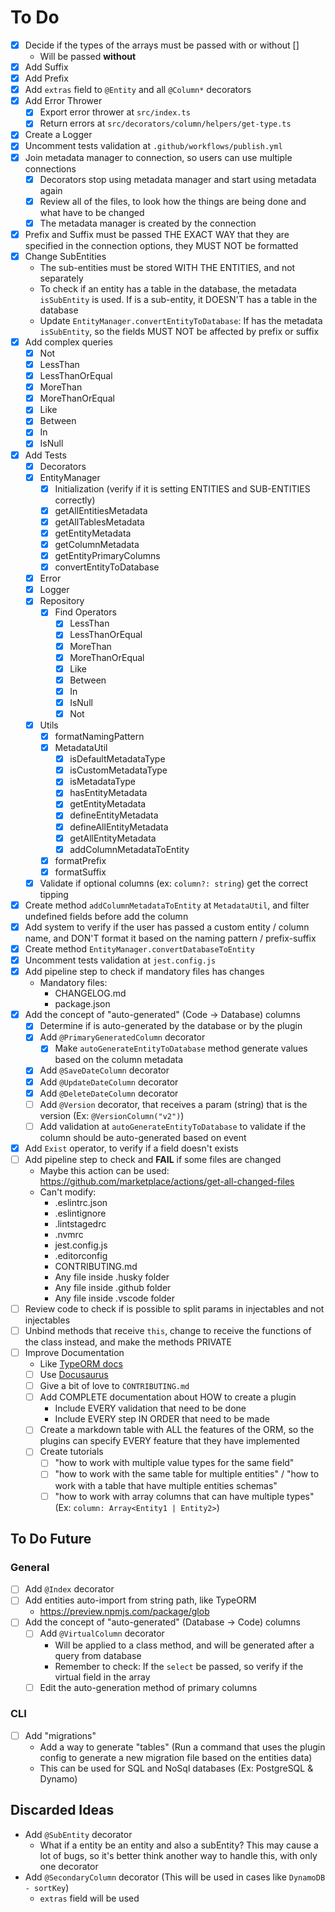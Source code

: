 # To Do

- [x] Decide if the types of the arrays must be passed with or without []
  - Will be passed **without**
- [x] Add Suffix
- [x] Add Prefix
- [x] Add `extras` field to `@Entity` and all `@Column*` decorators
- [x] Add Error Thrower
  - [x] Export error thrower at `src/index.ts`
  - [x] Return errors at `src/decorators/column/helpers/get-type.ts`
- [x] Create a Logger
- [x] Uncomment tests validation at `.github/workflows/publish.yml`
- [x] Join metadata manager to connection, so users can use multiple connections
  - [x] Decorators stop using metadata manager and start using metadata again
  - [x] Review all of the files, to look how the things are being done and what have to be changed
  - [x] The metadata manager is created by the connection
- [x] Prefix and Suffix must be passed THE EXACT WAY that they are specified in the connection options, they MUST NOT be formatted
- [x] Change SubEntities
  - The sub-entities must be stored WITH THE ENTITIES, and not separately
  - To check if an entity has a table in the database, the metadata `isSubEntity` is used. If is a sub-entity, it DOESN'T has a table in the database
  - Update `EntityManager.convertEntityToDatabase`: If has the metadata `isSubEntity`, so the fields MUST NOT be affected by prefix or suffix
- [x] Add complex queries
  - [x] Not
  - [x] LessThan
  - [x] LessThanOrEqual
  - [x] MoreThan
  - [x] MoreThanOrEqual
  - [x] Like
  - [x] Between
  - [x] In
  - [x] IsNull
- [x] Add Tests
  - [x] Decorators
  - [x] EntityManager
    - [x] Initialization (verify if it is setting ENTITIES and SUB-ENTITIES correctly)
    - [x] getAllEntitiesMetadata
    - [x] getAllTablesMetadata
    - [x] getEntityMetadata
    - [x] getColumnMetadata
    - [x] getEntityPrimaryColumns
    - [x] convertEntityToDatabase
  - [x] Error
  - [x] Logger
  - [x] Repository
    - [x] Find Operators
      - [x] LessThan
      - [x] LessThanOrEqual
      - [x] MoreThan
      - [x] MoreThanOrEqual
      - [x] Like
      - [x] Between
      - [x] In
      - [x] IsNull
      - [x] Not
  - [x] Utils
    - [x] formatNamingPattern
    - [x] MetadataUtil
      - [x] isDefaultMetadataType
      - [x] isCustomMetadataType
      - [x] isMetadataType
      - [x] hasEntityMetadata
      - [x] getEntityMetadata
      - [x] defineEntityMetadata
      - [x] defineAllEntityMetadata
      - [x] getAllEntityMetadata
      - [x] addColumnMetadataToEntity
    - [x] formatPrefix
    - [x] formatSuffix
  - [x] Validate if optional columns (ex: `column?: string`) get the correct tipping
- [x] Create method `addColumnMetadataToEntity` at `MetadataUtil`, and filter undefined fields before add the column
- [x] Add system to verify if the user has passed a custom entity / column name, and DON'T format it based on the naming pattern / prefix-suffix
- [x] Create method `EntityManager.convertDatabaseToEntity`
- [x] Uncomment tests validation at `jest.config.js`
- [x] Add pipeline step to check if mandatory files has changes
  - Mandatory files:
    - CHANGELOG.md
    - package.json
- [x] Add the concept of "auto-generated" (Code -> Database) columns
  - [x] Determine if is auto-generated by the database or by the plugin
  - [x] Add `@PrimaryGeneratedColumn` decorator
    - [x] Make `autoGenerateEntityToDatabase` method generate values based on the column metadata
  - [x] Add `@SaveDateColumn` decorator
  - [x] Add `@UpdateDateColumn` decorator
  - [x] Add `@DeleteDateColumn` decorator
  - [ ] Add `@Version` decorator, that receives a param (string) that is the version (Ex: `@VersionColumn("v2")`)
  - [ ] Add validation at `autoGenerateEntityToDatabase` to validate if the column should be auto-generated based on event
- [x] Add `Exist` operator, to verify if a field doesn't exists
- [ ] Add pipeline step to check and **FAIL** if some files are changed
  - Maybe this action can be used: https://github.com/marketplace/actions/get-all-changed-files
  - Can't modify:
    - .eslintrc.json
    - .eslintignore
    - .lintstagedrc
    - .nvmrc
    - jest.config.js
    - .editorconfig
    - CONTRIBUTING.md
    - Any file inside .husky folder
    - Any file inside .github folder
    - Any file inside .vscode folder
- [ ] Review code to check if is possible to split params in injectables and not injectables
- [ ] Unbind methods that receive `this`, change to receive the functions of the class instead, and make the methods PRIVATE
- [ ] Improve Documentation
  - Like [TypeORM docs](https://github.com/typeorm/typeorm#step-by-step-guide)
  - [ ] Use [Docusaurus](https://docusaurus.io/docs)
  - [ ] Give a bit of love to `CONTRIBUTING.md`
  - [ ] Add COMPLETE documentation about HOW to create a plugin
    - Include EVERY validation that need to be done
    - Include EVERY step IN ORDER that need to be made
  - [ ] Create a markdown table with ALL the features of the ORM, so the plugins can specify EVERY feature that they have implemented
  - [ ] Create tutorials
    - [ ] "how to work with multiple value types for the same field"
    - [ ] "how to work with the same table for multiple entities" / "how to work with a table that have multiple entities schemas"
    - [ ] "how to work with array columns that can have multiple types" (Ex: `column: Array<Entity1 | Entity2>`)

## To Do Future

### General

- [ ] Add `@Index` decorator
- [ ] Add entities auto-import from string path, like TypeORM
  - https://preview.npmjs.com/package/glob
- [ ] Add the concept of "auto-generated" (Database -> Code) columns
  - [ ] Add `@VirtualColumn` decorator
    - Will be applied to a class method, and will be generated after a query from database
    - Remember to check: If the `select` be passed, so verify if the virtual field in the array
  - [ ] Edit the auto-generation method of primary columns

### CLI

- [ ] Add "migrations"
  - Add a way to generate "tables" (Run a command that uses the plugin config to generate a new migration file based on the entities data)
  - This can be used for SQL and NoSql databases (Ex: PostgreSQL & Dynamo)

## Discarded Ideas

- Add `@SubEntity` decorator
  - What if a entity be an entity and also a subEntity? This may cause a lot of bugs, so it's better think another way to handle this, with only one decorator
- Add `@SecondaryColumn` decorator (This will be used in cases like `DynamoDB - sortKey`)
  - `extras` field will be used
